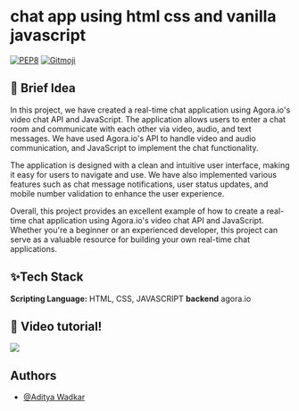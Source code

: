 # chat app using html css and vanilla javascript

[![PEP8](https://img.shields.io/badge/code%20style-pep8-orange.svg)](https://www.python.org/dev/peps/pep-0008/)
[![Gitmoji](https://img.shields.io/badge/gitmoji-%20🚀%20🐳-FFDD67.svg)](https://gitmoji.carloscuesta.me)


## 🚀 Brief Idea
In this project, we have created a real-time chat application using Agora.io's video chat API and JavaScript. The application allows users to enter a chat room and communicate with each other via video, audio, and text messages. We have used Agora.io's API to handle video and audio communication, and JavaScript to implement the chat functionality.

The application is designed with a clean and intuitive user interface, making it easy for users to navigate and use. We have also implemented various features such as chat message notifications, user status updates, and mobile number validation to enhance the user experience.

Overall, this project provides an excellent example of how to create a real-time chat application using Agora.io's video chat API and JavaScript. Whether you're a beginner or an experienced developer, this project can serve as a valuable resource for building your own real-time chat applications.

## ✨Tech Stack

**Scripting Language:** HTML, CSS, JAVASCRIPT
**backend** agora.io

## 🔴 Video tutorial!

[<img src="https://github.com/AdityaWadkar/chatapp/assets/67093170/53053946-ef04-40a1-bc2c-909ef6027755">](https://youtu.be/ulkw0Pig8TQ)

## Authors

- [@Aditya Wadkar](https://www.github.com/AdityaWadkar)
